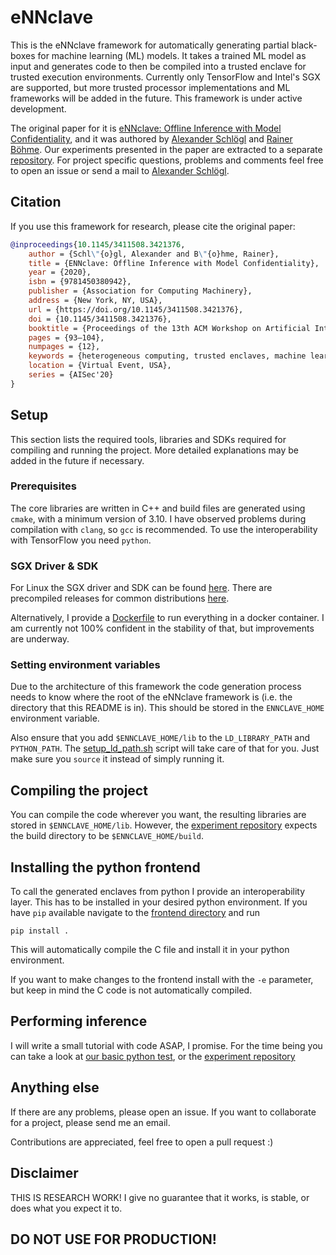# eNNclave

This is the eNNclave framework for automatically generating partial black-boxes for machine learning (ML) models.
It takes a trained ML model as input and generates code to then be compiled into a trusted enclave for trusted execution environments.
Currently only TensorFlow and Intel's SGX are supported, but more trusted processor implementations and ML frameworks will be added in the future.
This framework is under active development.

The original paper for it is [eNNclave: Offline Inference with Model Confidentiality](https://dl.acm.org/doi/10.1145/3411508.3421376), and it was authored by [Alexander Schlögl](https://informationsecurity.uibk.ac.at/people/alexander-schloegl/) and [Rainer Böhme](https://informationsecurity.uibk.ac.at/people/rainer-boehme/).
Our experiments presented in the paper are extracted to a separate [repository](https://github.com/alxshine/ennclave-experiments).
For project specific questions, problems and comments feel free to open an issue or send a mail to [Alexander Schlögl](mailto:alexander.schloegl@uibk.ac.at).

## Citation

If you use this framework for research, please cite the original paper:
```bibtex
@inproceedings{10.1145/3411508.3421376,
    author = {Schl\"{o}gl, Alexander and B\"{o}hme, Rainer},
    title = {ENNclave: Offline Inference with Model Confidentiality},
    year = {2020},
    isbn = {9781450380942},
    publisher = {Association for Computing Machinery},
    address = {New York, NY, USA},
    url = {https://doi.org/10.1145/3411508.3421376},
    doi = {10.1145/3411508.3421376},
    booktitle = {Proceedings of the 13th ACM Workshop on Artificial Intelligence and Security},
    pages = {93–104},
    numpages = {12},
    keywords = {heterogeneous computing, trusted enclaves, machine learning, deep neural networks, privacy, secure function evaluation},
    location = {Virtual Event, USA},
    series = {AISec'20}
}
```

## Setup

This section lists the required tools, libraries and SDKs required for compiling and running the project.
More detailed explanations may be added in the future if necessary.

### Prerequisites

The core libraries are written in C++ and build files are generated using `cmake`, with a minimum version of 3.10.
I have observed problems during compilation with `clang`, so `gcc` is recommended.
To use the interoperability with TensorFlow you need `python`.

### SGX Driver & SDK

For Linux the SGX driver and SDK can be found [here](https://github.com/intel/linux-sgx).
There are precompiled releases for common distributions [here](https://github.com/intel/linux-sgx/releases).

Alternatively, I provide a [Dockerfile](Dockerfile) to run everything in a docker container.
I am currently not 100% confident in the stability of that, but improvements are underway.

### Setting environment variables

Due to the architecture of this framework the code generation process needs to know where the root of the eNNclave framework is (i.e. the directory that this README is in).
This should be stored in the `ENNCLAVE_HOME` environment variable.

Also ensure that you add `$ENNCLAVE_HOME/lib` to the `LD_LIBRARY_PATH` and `PYTHON_PATH`.
The [setup_ld_path.sh](setup_ld_path.sh) script will take care of that for you.
Just make sure you `source` it instead of simply running it.

## Compiling the project

You can compile the code wherever you want, the resulting libraries are stored in `$ENNCLAVE_HOME/lib`.
However, the [experiment repository](https://github.com/alxshine/ennclave-experiments) expects the build directory to be `$ENNCLAVE_HOME/build`.

## Installing the python frontend

To call the generated enclaves from python I provide an interoperability layer.
This has to be installed in your desired python environment.
If you have `pip` available navigate to the [frontend directory](frontend/python) and run
```shell
pip install .
```
This will automatically compile the C file and install it in your python environment.

If you want to make changes to the frontend install with the `-e` parameter, but keep in mind the C code is not automatically compiled.

## Performing inference

I will write a small tutorial with code ASAP, I promise.
For the time being you can take a look at [our basic python test](frontend/python/tests/test_basics.py), or the [experiment repository](https://github.com/alxshine/ennclave-experiments)

## Anything else

If there are any problems, please open an issue.
If you want to collaborate for a project, please send me an email.

Contributions are appreciated, feel free to open a pull request :)

## Disclaimer

THIS IS RESEARCH WORK!
I give no guarantee that it works, is stable, or does what you expect it to.

## DO NOT USE FOR PRODUCTION!